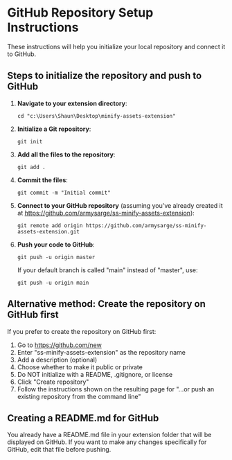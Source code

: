 # GitHub Repository Setup Instructions

These instructions will help you initialize your local repository and connect it to GitHub.

## Steps to initialize the repository and push to GitHub

1. **Navigate to your extension directory**:
   ```
   cd "c:\Users\Shaun\Desktop\minify-assets-extension"
   ```

2. **Initialize a Git repository**:
   ```
   git init
   ```

3. **Add all the files to the repository**:
   ```
   git add .
   ```

4. **Commit the files**:
   ```
   git commit -m "Initial commit"
   ```

5. **Connect to your GitHub repository** (assuming you've already created it at https://github.com/armysarge/ss-minify-assets-extension):
   ```
   git remote add origin https://github.com/armysarge/ss-minify-assets-extension.git
   ```

6. **Push your code to GitHub**:
   ```
   git push -u origin master
   ```

   If your default branch is called "main" instead of "master", use:
   ```
   git push -u origin main
   ```

## Alternative method: Create the repository on GitHub first

If you prefer to create the repository on GitHub first:

1. Go to https://github.com/new
2. Enter "ss-minify-assets-extension" as the repository name
3. Add a description (optional)
4. Choose whether to make it public or private
5. Do NOT initialize with a README, .gitignore, or license
6. Click "Create repository"
7. Follow the instructions shown on the resulting page for "…or push an existing repository from the command line"

## Creating a README.md for GitHub

You already have a README.md file in your extension folder that will be displayed on GitHub. If you want to make any changes specifically for GitHub, edit that file before pushing.
